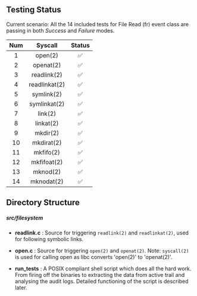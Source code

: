 
## Testing Status

Current scenario: All the 14 included tests for File Read (fr) event class are passing in both *Success* and *Failure* modes.

|  Num  |	Syscall	 |  Status
|:-----:|:---------:|:-----------------:
1       |open(2)	|:white_check_mark:
2       |openat(2)	|:white_check_mark:
3       |readlink(2)  |:white_check_mark:
4       |readlinkat(2)|:white_check_mark:
5       |symlink(2)	 	  |:white_check_mark:
6       |symlinkat(2)		|:white_check_mark:
7       |link(2)  |:white_check_mark:
8       |linkat(2)|:white_check_mark:
9       |mkdir(2)	 	  |:white_check_mark:
10       |mkdirat(2)		|:white_check_mark:
11       |mkfifo(2)  |:white_check_mark:
12       |mkfifoat(2)|:white_check_mark:
13       |mknod(2)  |:white_check_mark:
14       |mknodat(2)|:white_check_mark:

## Directory Structure

##### src/filesystem
* **readlink.c** : Source for triggering `readlink(2)` and `readlinkat(2)`, used for following symbolic links.

* **open.c** : Source for triggering `open(2)` and `openat(2)`. Note: `syscall(2)` is used for calling open as libc converts 'open(2)' to 'openat(2)'.

* **run\_tests** : A POSIX compliant shell script which does all the hard work. From firing off the binaries to extracting the data from active trail and analysing the audit logs. Detailed functioning of the script is described later.
